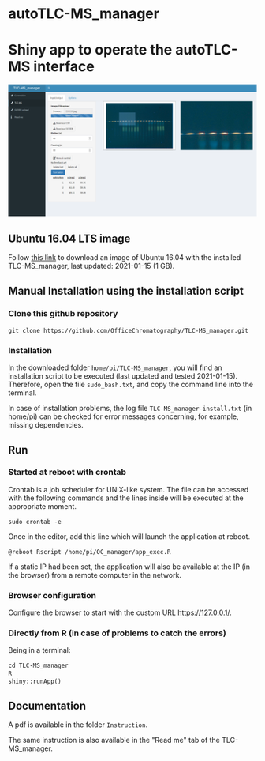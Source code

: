 autoTLC-MS_manager
===========

# Shiny app to operate the autoTLC-MS interface

![TLC-MS_manager screenshot](TLC-MS_manager.png)

## Ubuntu 16.04 LTS image

Follow [this link](https://jlubox.uni-giessen.de/dl/fi5d7vosAXVt6w1cAmn4RBZ2/OC_manager_DF.gz) to download an image of Ubuntu 16.04 with the installed TLC-MS_manager, last updated: 2021-01-15 (1 GB).


## Manual Installation using the installation script

### Clone this github repository

```
git clone https://github.com/OfficeChromatography/TLC-MS_manager.git
```

### Installation

In the downloaded folder ```home/pi/TLC-MS_manager```, you will find an installation script to be executed (last updated and tested 2021-01-15). Therefore, open the file ```sudo_bash.txt```, and copy the command line into the terminal.

In case of installation problems, the log file ```TLC-MS_manager-install.txt``` (in home/pi) can be checked for error messages concerning, for example, missing dependencies.



## Run

### Started at reboot with crontab

Crontab is a job scheduler for UNIX-like system. The file can be accessed with the following commands and the lines inside will be executed at the appropriate moment.

```
sudo crontab -e
```
Once in the editor, add this line which will launch the application at reboot. 

```
@reboot Rscript /home/pi/OC_manager/app_exec.R
```

If a static IP had been set, the application will also be available at the IP (in the browser) from a remote computer in the network.


### Browser configuration

Configure the browser to start with the custom URL https://127.0.0.1/.


### Directly from R (in case of problems to catch the errors)

Being in a terminal: 

```
cd TLC-MS_manager
R
shiny::runApp()
```


## Documentation

A pdf is available in the folder ```Instruction```.

The same instruction is also available in the "Read me" tab of the TLC-MS_manager.

